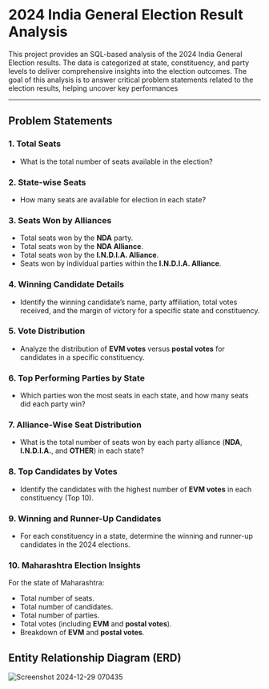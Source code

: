 # 2024 India General Election Result Analysis

This project provides an SQL-based analysis of the 2024 India General Election results. The data is categorized at state, constituency, and party levels to deliver comprehensive insights into the election outcomes. The goal of this analysis is to answer critical problem statements related to the election results, helping uncover key performances

---
## Problem Statements
### 1. Total Seats
- What is the total number of seats available in the election?
### 2. State-wise Seats
- How many seats are available for election in each state?
### 3. Seats Won by Alliances
- Total seats won by the **NDA** party.
- Total seats won by the **NDA Alliance**.
- Total seats won by the **I.N.D.I.A. Alliance**.
- Seats won by individual parties within the **I.N.D.I.A. Alliance**.
### 4. Winning Candidate Details
- Identify the winning candidate’s name, party affiliation, total votes received, and the margin of victory for a specific state and constituency.
### 5. Vote Distribution
- Analyze the distribution of **EVM votes** versus **postal votes** for candidates in a specific constituency.
### 6. Top Performing Parties by State
- Which parties won the most seats in each state, and how many seats did each party win?
### 7. Alliance-Wise Seat Distribution
- What is the total number of seats won by each party alliance (**NDA**, **I.N.D.I.A.**, and **OTHER**) in each state?
### 8. Top Candidates by Votes
- Identify the candidates with the highest number of **EVM votes** in each constituency (Top 10).
### 9. Winning and Runner-Up Candidates
- For each constituency in a state, determine the winning and runner-up candidates in the 2024 elections.
### 10. Maharashtra Election Insights
For the state of Maharashtra:
- Total number of seats.
- Total number of candidates.
- Total number of parties.
- Total votes (including **EVM** and **postal votes**).
- Breakdown of **EVM** and **postal votes**.

## Entity Relationship Diagram (ERD)
![Screenshot 2024-12-29 070435](https://github.com/user-attachments/assets/201bfd17-ccd3-4b51-ab16-8b5d5504665a)
